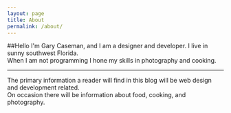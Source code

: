```yaml
---
layout: page
title: About
permalink: /about/
---
```


##Hello
I'm Gary Caseman, and I am a designer and developer. I live in sunny southwest Florida. <br> When I am not programming I hone my skills in photography and cooking.

---

The primary information a reader will find in this blog will be web design and development related. <br>
On occasion there will be information about food, cooking, and photography.

